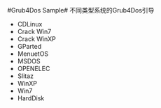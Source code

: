 #Grub4Dos Sample#
    不同类型系统的Grub4Dos引导
> 
- CDLinux
- Crack Win7
- Crack WinXP
- GParted
- MenuetOS
- MSDOS
- OPENELEC
- Slitaz
- WinXP
- Win7
- HardDisk